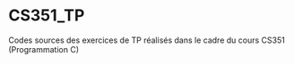 # CS351_TP

Codes sources des exercices de TP réalisés dans le cadre du cours CS351 (Programmation C)

